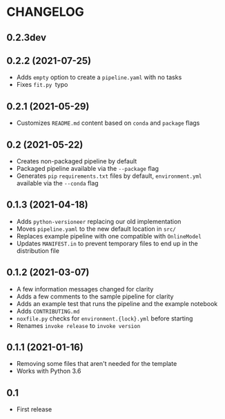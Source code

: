 # CHANGELOG

## 0.2.3dev

## 0.2.2 (2021-07-25)

* Adds `empty` option to create a `pipeline.yaml` with no tasks
* Fixes `fit.py `typo 

## 0.2.1 (2021-05-29)

* Customizes `README.md` content based on `conda` and `package` flags

## 0.2 (2021-05-22)

* Creates non-packaged pipeline by default
* Packaged pipeline available via the `--package` flag
* Generates `pip` `requirements.txt` files by default, `environment.yml` available via the `--conda` flag

## 0.1.3 (2021-04-18)

* Adds `python-versioneer` replacing our old implementation
* Moves `pipeline.yaml` to the new default location in `src/`
* Replaces example pipeline with one compatible with `OnlineModel`
* Updates `MANIFEST.in` to prevent temporary files to end up in the distribution file

## 0.1.2 (2021-03-07)

* A few information messages changed for clarity
* Adds a few comments to the sample pipeline for clarity
* Adds an example test that runs the pipeline and the example notebook
* Adds `CONTRIBUTING.md`
* `noxfile.py` checks for `environment.{lock}.yml` before starting
* Renames `invoke release` to `invoke version`

## 0.1.1 (2021-01-16)

* Removing some files that aren't needed for the template
* Works with Python 3.6


## 0.1

* First release
